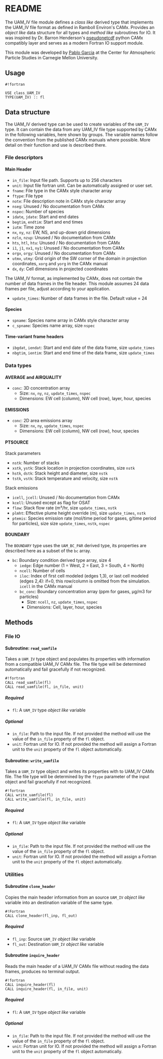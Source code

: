 # README

The UAM\_IV file module defines a *class like* derived type that implements the UAM\_IV file format as defined in Ramboll Environ's CAMx. Provides an *object like* data structure for all types and *method like* subroutines for IO. It was inspired by Dr. Barron Henderson's [pseudonetcdf](https://github.com/barronh/pseudonetcdf) python CAMx compatibly layer and serves as a modern Fortran IO support module.

This module was developed by [Pablo Garcia](pablogar@andrew.cmu.edu) at the Center for Atmospheric Particle Studies in Carnegie Mellon University.

## Usage
```
#!fortran

USE class_UAM_IV
TYPE(UAM_IV) :: fl
```

## Data structure

The UAM\_IV derived type can be used to create variables of the `UAM_IV` type. It can contain the data from any UAM\_IV file type supported by CAMx in the following variables, here shown by groups. The variable names follow the convention from the published CAMx manuals where possible. More detail on their function and use is described there.

### File descriptors

#### Main Header
* `in_file`: Input file path. Supports up to 256 characters
* `unit`: Input file fortran unit. Can be automatically assigned or user set.
* `fname`: File type in the CAMx style character array
* `ftype`: File type
* `note`: File description note in CAMx style character array
* `nseg`: Unused / No documentation from CAMx
* `nspec`: Number of species
* `idate`, `jdate`: Start and end dates
* `begtim`, `endtim`: Start and end times
* `iutm`: Time zone
* `nx`, `ny`, `nz`: EW, NS, and up-down grid dimensions
* `nzlo`, `nzup`: Unused / No documentation from CAMx
* `hts`, `htl`, `htu`: Unused / No documentation from CAMx
* `i1`, `j1`, `nx1`, `ny1`: Unused / No documentation from CAMx
* `orgx`, `orgy`: Unused / No documentation from CAMx
* `utmx`, `utmy`: Grid origin of the SW corner of the domain in projection coordinates, `xorg` and `yorg` in the CAMx manual
* `dx`, `dy`: Cell dimensions in projected coordinates

The UAM_IV format, as implemented by CAMx, does not contain the number of data frames in the file header. This module assumes 24 data frames per file, adjust according to your application.

* `update_times`: Number of data frames in the file. Default value = 24

#### Species
* `spname`: Species name array in CAMx style character array
* `c_spname`: Species name array, size `nspec`

#### Time-variant frame headers
* `ibgdat`, `iendat`: Start and end date of the data frame, size `update_times`
* `nbgtim`, `ientim`: Start and end time of the data frame, size `update_times`

### Data types

#### AVERAGE and AIRQUALITY

* `conc`: 3D concentration array
	* Size: `nx`, `ny`, `nz`, `update_times`, `nspec`
	* Dimensions: EW cell (column), NW cell (row), layer, hour, species

#### EMISSIONS

* `conc`: 2D area emissions array
	* Size: `nx`, `ny`, `update_times`, `nspec`
	* Dimensions: EW cell (column), NW cell (row), hour, species

#### PTSOURCE
Stack parameters

* `nstk`: Number of stacks
* `xstk`, `ystk`: Stack location in projection coordinates, size `nstk`
* `hstk`, `dstk`: Stack height and diameter, size `nstk`
* `tstk`, `vstk`: Stack temperature and velocity, size `nstk`

Stack emissions

* `icell`, `jcell`: Unused / No documentation from CAMx
* `kcell`: Unused except as flag for OSAT
* `flow`: Stack flow rate (m³/hr, size `update_times`, `nstk`
* `plmht`: Effective plume height override (m), size `update_times`, `nstk`
* `ptemis`: Species emission rate (mol/time period for gases, g/time period for particles), size size `update_times`, `nstk`, `nspec`

#### BOUNDARY
The `BOUNDARY` type uses the `UAM_BC_PAR` derived type, its properties are described here as a subset of the `bc` array.

* `bc`: Boundary condition derived type array, size 4
	* `iedge`: Edge number (1 = West, 2 = East, 3 = South, 4 = North)
	* `ncell`: Number of cells
	* `iloc`: Index of first cell modeled (edges 1,3), or last cell modeled (edges 2,4): if=0, this row/column is omitted from the simulation. `icell` in the CAMx manual
	* `bc_conc`: Boundary concentration array (ppm for gases, μg/m3 for particles)
		* Size: `ncell`, `nz`, `update_times`, `nspec`
		* Dimensions: Cell, layer, hour, species

## Methods
### File IO
#### Subroutine: `read_uamfile`
Takes a `UAM_IV` type object and populates its properties with information from a compatible UAM\_IV CAMx file. The file type will be determined automatically and fail gracefully if not recognized.

```
#!fortran
CALL read_uamfile(fl)
CALL read_uamfile(fl, in_file, unit)
```
##### Required
* `fl`: A `UAM_IV` type *object like* variable
##### Optional
* `in_file`: Path to the input file. If not provided the method will use the value of the `in_file` property of the `fl` object.
* `unit`: Fortran unit for IO. If not provided the method will assign a Fortran unit to the `unit` property of the `fl` object automatically.

#### Subroutine: `write_uamfile`
Takes a `UAM_IV` type object and writes its properties with to UAM\_IV CAMx file. The file type will be determined by the `ftype` parameter of the input object and fail gracefully if not recognized.

```
#!fortran
CALL write_uamfile(fl)
CALL write_uamfile(fl, in_file, unit)
```
##### Required
* `fl`: A `UAM_IV` type *object like* variable
##### Optional
* `in_file`: Path to the input file. If not provided the method will use the value of the `in_file` property of the `fl` object.
* `unit`: Fortran unit for IO. If not provided the method will assign a Fortran unit to the `unit` property of the `fl` object automatically.

### Utilities
#### Subroutine `clone_header`
Copies the main header information from an source `UAM_IV`  *object like* variable into an destination variable of the same type.

```
#!Fortran
CALL clone_header(fl_inp, fl_out)
```
##### Required
* `fl_inp`: Source `UAM_IV`  *object like* variable
* `fl_out`: Destination `UAM_IV`  *object like* variable

#### Subroutine `inquire_header`
Reads the main header of a UAM\_IV CAMx file without reading the data frames, produces no terminal output.

```
#!fortran
CALL inquire_header(fl)
CALL inquire_header(fl, in_file, unit)
```
##### Required
* `fl`: A `UAM_IV` type *object like* variable
##### Optional
* `in_file`: Path to the input file. If not provided the method will use the value of the `in_file` property of the `fl` object.
* `unit`: Fortran unit for IO. If not provided the method will assign a Fortran unit to the `unit` property of the `fl` object automatically.